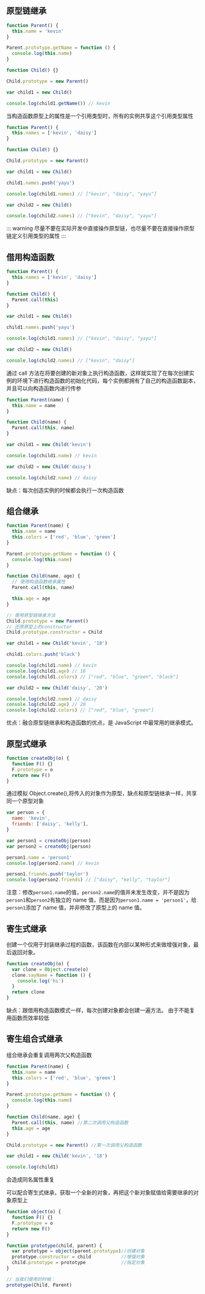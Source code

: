 ## 原型链继承

```js
function Parent() {
  this.name = 'kevin'
}

Parent.prototype.getName = function () {
  console.log(this.name)
}

function Child() {}

Child.prototype = new Parent()

var child1 = new Child()

console.log(child1.getName()) // kevin
```

当构造函数原型上的属性是一个引用类型时，所有的实例共享这个引用类型属性

```js
function Parent() {
  this.names = ['kevin', 'daisy']
}

function Child() {}

Child.prototype = new Parent()

var child1 = new Child()

child1.names.push('yayu')

console.log(child1.names) // ["kevin", "daisy", "yayu"]

var child2 = new Child()

console.log(child2.names) // ["kevin", "daisy", "yayu"]
```

::: warning
尽量不要在实际开发中直接操作原型链，也尽量不要在直接操作原型链定义引用类型的属性
:::

## 借用构造函数

```js
function Parent() {
  this.names = ['kevin', 'daisy']
}

function Child() {
  Parent.call(this)
}

var child1 = new Child()

child1.names.push('yayu')

console.log(child1.names) // ["kevin", "daisy", "yayu"]

var child2 = new Child()

console.log(child2.names) // ["kevin", "daisy"]
```

通过 call 方法在将要创建的新对象上执行构造函数，这样就实现了在每次创建实例的环境下进行构造函数的初始化代码，每个实例都拥有了自己的构造函数副本，并且可以向构造函数内进行传参

```js
function Parent(name) {
  this.name = name
}

function Child(name) {
  Parent.call(this, name)
}

var child1 = new Child('kevin')

console.log(child1.name) // kevin

var child2 = new Child('daisy')

console.log(child2.name) // daisy
```

缺点：每次创造实例的时候都会执行一次构造函数

## 组合继承

```js
function Parent(name) {
  this.name = name
  this.colors = ['red', 'blue', 'green']
}

Parent.prototype.getName = function () {
  console.log(this.name)
}

function Child(name, age) {
  // 使用构造函数继承属性
  Parent.call(this, name)

  this.age = age
}

// 使用原型链继承方法
Child.prototype = new Parent()
// 还原原型上的constructor
Child.prototype.constructor = Child

var child1 = new Child('kevin', '18')

child1.colors.push('black')

console.log(child1.name) // kevin
console.log(child1.age) // 18
console.log(child1.colors) // ["red", "blue", "green", "black"]

var child2 = new Child('daisy', '20')

console.log(child2.name) // daisy
console.log(child2.age) // 20
console.log(child2.colors) // ["red", "blue", "green"]
```

优点：融合原型链继承和构造函数的优点，是 JavaScript 中最常用的继承模式。

## 原型式继承

```js
function createObj(o) {
  function F() {}
  F.prototype = o
  return new F()
}
```

通过模拟 Object.create(),将传入的对象作为原型，缺点和原型链继承一样，共享同一个原型对象

```js
var person = {
  name: 'kevin',
  friends: ['daisy', 'kelly'],
}

var person1 = createObj(person)
var person2 = createObj(person)

person1.name = 'person1'
console.log(person2.name) // kevin

person1.friends.push('taylor')
console.log(person2.friends) // ["daisy", "kelly", "taylor"]
```

注意：修改`person1.name`的值，`person2.name`的值并未发生改变，并不是因为`person1`和`person2`有独立的 name 值，而是因为`person1.name = 'person1'`，给`person1`添加了 name 值，并非修改了原型上的 name 值。

## 寄生式继承

创建一个仅用于封装继承过程的函数，该函数在内部以某种形式来做增强对象，最后返回对象。

```js
function createObj(o) {
  var clone = Object.create(o)
  clone.sayName = function () {
    console.log('hi')
  }
  return clone
}
```

缺点：跟借用构造函数模式一样，每次创建对象都会创建一遍方法。
由于不能复用函数而效率较低

## 寄生组合式继承

组合继承会重复调用两次父构造函数

```js
function Parent(name) {
  this.name = name
  this.colors = ['red', 'blue', 'green']
}

Parent.prototype.getName = function () {
  console.log(this.name)
}

function Child(name, age) {
  Parent.call(this, name) //第二次调用父构造函数
  this.age = age
}

Child.prototype = new Parent() //第一次调用父构造函数

var child1 = new Child('kevin', '18')

console.log(child1)
```

会造成同名属性重复

可以配合寄生式继承，获取一个全新的对象，再把这个新对象赋值给需要继承的对象原型上

```js
function object(o) {
  function F() {}
  F.prototype = o
  return new F()
}

function prototype(child, parent) {
  var prototype = object(parent.prototype)//创建对象
  prototype.constructor = child           //增强对象
  child.prototype = prototype             //指定对象
}

// 当我们使用的时候：
prototype(Child, Parent)
```
